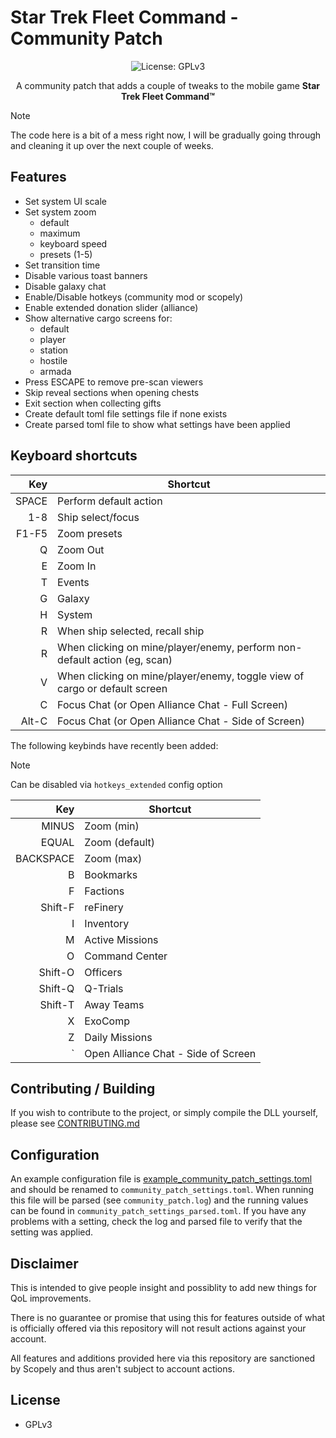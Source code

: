 # Star Trek Fleet Command - Community Patch

<p align="center">
  <img src="https://img.shields.io/badge/License-GPLv3-blue.svg" alt="License: GPLv3">
</p>

<p align="center">
   A community patch that adds a couple of tweaks to the mobile game <b>Star Trek Fleet Command&#8482;</b>
</p>

> [!NOTE]
> The code here is a bit of a mess right now, I will be gradually going through and cleaning it up over the next couple of weeks.

## Features

- Set system UI scale
- Set system zoom
  - default
  - maximum
  - keyboard speed
  - presets (1-5)
- Set transition time
- Disable various toast banners
- Disable galaxy chat
- Enable/Disable hotkeys (community mod or scopely)
- Enable extended donation slider (alliance)
- Show alternative cargo screens for:
  - default
  - player
  - station
  - hostile
  - armada
- Press ESCAPE to remove pre-scan viewers
- Skip reveal sections when opening chests
- Exit section when collecting gifts
- Create default toml file settings file if none exists
- Create parsed toml file to show what settings have been applied

## Keyboard shortcuts

Key | Shortcut
--: | ---
SPACE | Perform default action
1-8 | Ship select/focus
F1-F5 | Zoom presets
Q | Zoom Out
E | Zoom In
T | Events
G | Galaxy
H | System
R | When ship selected, recall ship
R | When clicking on mine/player/enemy, perform non-default action (eg, scan)
V | When clicking on mine/player/enemy, toggle view of cargo or default screen
C | Focus Chat (or Open Alliance Chat - Full Screen)
Alt-C | Focus Chat (or Open Alliance Chat - Side of Screen)

The following keybinds have recently been added:

> [!NOTE]
> Can be disabled via `hotkeys_extended` config option

Key | Shortcut
--: | ---
MINUS | Zoom (min)
EQUAL | Zoom (default)
BACKSPACE | Zoom (max)
B | Bookmarks
F | Factions
Shift-F | reFinery
I | Inventory
M | Active Missions
O | Command Center
Shift-O | Officers
Shift-Q | Q-Trials
Shift-T | Away Teams
X | ExoComp
Z | Daily Missions
` | Open Alliance Chat - Side of Screen

## Contributing / Building

If you wish to contribute to the project, or simply compile the DLL yourself, please see [CONTRIBUTING.md](CONTRIBUTING.md)

## Configuration

An example configuration file is [example_community_patch_settings.toml](example_community_patch_settings.toml) and should be
renamed to `community_patch_settings.toml`.  When running this file will be parsed (see `community_patch.log`) and the running
values can be found in `community_patch_settings_parsed.toml`.  If you have any problems with a setting, check the log and parsed
file to verify that the setting was applied.

## Disclaimer

This is intended to give people insight and possiblity to add new things for QoL improvements.

There is no guarantee or promise that using this for features outside of what is officially offered via this repository will not result actions against your account.

All features and additions provided here via this repository are sanctioned by Scopely and thus aren't subject to account actions.

## License

- GPLv3
